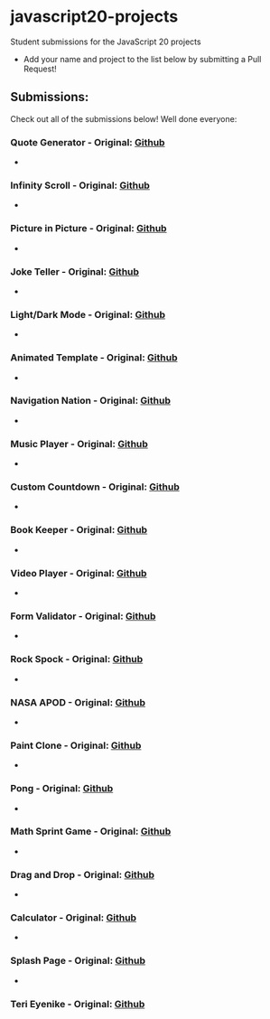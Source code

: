 # javascript20-projects
Student submissions for the JavaScript 20 projects

- Add your name and project to the list below by submitting a Pull Request!


## Submissions:
Check out all of the submissions below! Well done everyone:

### Quote Generator - Original: [Github](https://github.com/JacintoDesign/quote-generator)

*


### Infinity Scroll - Original: [Github](https://github.com/JacintoDesign/infinite-scroll)

*


### Picture in Picture - Original: [Github](https://github.com/JacintoDesign/picture-in-picture)

*


### Joke Teller - Original: [Github](https://github.com/JacintoDesign/joke-teller/)

*


### Light/Dark Mode - Original: [Github](https://github.com/JacintoDesign/light-dark-mode)

*


### Animated Template - Original: [Github](https://github.com/JacintoDesign/animated-template)

*


### Navigation Nation - Original: [Github](https://github.com/JacintoDesign/animated-navigation)

*


### Music Player - Original: [Github](https://github.com/JacintoDesign/music-player)

*


### Custom Countdown - Original: [Github](https://github.com/JacintoDesign/custom-countdown)

*


### Book Keeper - Original: [Github](https://github.com/JacintoDesign/bookmark-app)

*


### Video Player - Original: [Github](https://github.com/JacintoDesign/video-player)

*


### Form Validator - Original: [Github](https://github.com/JacintoDesign/form-validation)

*


### Rock Spock - Original: [Github](https://github.com/JacintoDesign/spock-rock-game)

*


### NASA APOD - Original: [Github](https://github.com/JacintoDesign/nasa-api-pictures)

*


### Paint Clone - Original: [Github](https://github.com/JacintoDesign/paint-clone)

*


### Pong - Original: [Github](https://github.com/JacintoDesign/pong-clone)

*


### Math Sprint Game - Original: [Github](https://github.com/JacintoDesign/math-sprint-game)

*


### Drag and Drop - Original: [Github](https://github.com/JacintoDesign/drag-and-drop)

*


### Calculator - Original: [Github](https://github.com/JacintoDesign/calculator)

*


### Splash Page - Original: [Github](https://github.com/JacintoDesign/splash-page)

*

### Teri Eyenike - Original: [Github](https://github.com/Terieyenike/Reefit)



